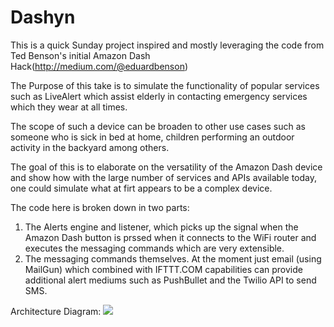 
# Dashyn

This is a quick Sunday project inspired and mostly leveraging the code from Ted Benson's initial Amazon Dash Hack(http://medium.com/@eduardbenson) 

The Purpose of this take is to simulate the functionality of popular services such as LiveAlert which assist elderly in contacting emergency services which they wear at all times. 

The scope of such a device can be broaden to other use cases such as someone who is sick in bed at home, children performing an outdoor activity in the backyard among others. 

The goal of this is to elaborate on the versatility of the Amazon Dash device and show how with the large number of services and APIs available today, one could simulate what at firt appears to be a complex device. 

The code here is broken down in two parts:
1. The Alerts engine and listener, which picks up the signal when the Amazon Dash button is prssed when it connects to the WiFi router and executes the messaging commands which are very extensible.
2. The messaging commands themselves. At the moment just email (using MailGun) which combined with IFTTT.COM capabilities can provide additional alert mediums such as PushBullet and the Twilio API to send SMS.

Architecture Diagram:
![](http://i60.tinypic.com/qqx1t3.png)
